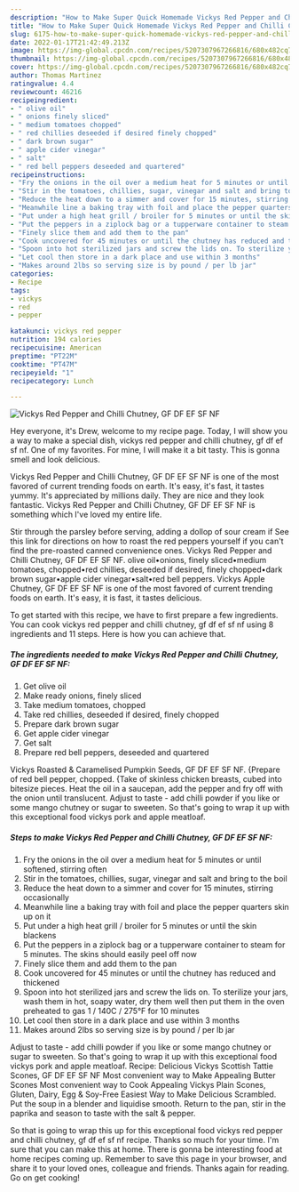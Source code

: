 ```yaml
---
description: "How to Make Super Quick Homemade Vickys Red Pepper and Chilli Chutney, GF DF EF SF NF"
title: "How to Make Super Quick Homemade Vickys Red Pepper and Chilli Chutney, GF DF EF SF NF"
slug: 6175-how-to-make-super-quick-homemade-vickys-red-pepper-and-chilli-chutney-gf-df-ef-sf-nf
date: 2022-01-17T21:42:49.213Z
image: https://img-global.cpcdn.com/recipes/5207307967266816/680x482cq70/vickys-red-pepper-and-chilli-chutney-gf-df-ef-sf-nf-recipe-main-photo.jpg
thumbnail: https://img-global.cpcdn.com/recipes/5207307967266816/680x482cq70/vickys-red-pepper-and-chilli-chutney-gf-df-ef-sf-nf-recipe-main-photo.jpg
cover: https://img-global.cpcdn.com/recipes/5207307967266816/680x482cq70/vickys-red-pepper-and-chilli-chutney-gf-df-ef-sf-nf-recipe-main-photo.jpg
author: Thomas Martinez
ratingvalue: 4.4
reviewcount: 46216
recipeingredient:
- " olive oil"
- " onions finely sliced"
- " medium tomatoes chopped"
- " red chillies deseeded if desired finely chopped"
- " dark brown sugar"
- " apple cider vinegar"
- " salt"
- " red bell peppers deseeded and quartered"
recipeinstructions:
- "Fry the onions in the oil over a medium heat for 5 minutes or until softened, stirring often"
- "Stir in the tomatoes, chillies, sugar, vinegar and salt and bring to the boil"
- "Reduce the heat down to a simmer and cover for 15 minutes, stirring occasionally"
- "Meanwhile line a baking tray with foil and place the pepper quarters skin up on it"
- "Put under a high heat grill / broiler for 5 minutes or until the skin blackens"
- "Put the peppers in a ziplock bag or a tupperware container to steam for 5 minutes. The skins should easily peel off now"
- "Finely slice them and add them to the pan"
- "Cook uncovered for 45 minutes or until the chutney has reduced and thickened"
- "Spoon into hot sterilized jars and screw the lids on. To sterilize your jars, wash them in hot, soapy water, dry them well then put them in the oven preheated to gas 1 / 140C / 275°F for 10 minutes"
- "Let cool then store in a dark place and use within 3 months"
- "Makes around 2lbs so serving size is by pound / per lb jar"
categories:
- Recipe
tags:
- vickys
- red
- pepper

katakunci: vickys red pepper 
nutrition: 194 calories
recipecuisine: American
preptime: "PT22M"
cooktime: "PT47M"
recipeyield: "1"
recipecategory: Lunch

---
```



![Vickys Red Pepper and Chilli Chutney, GF DF EF SF NF](https://img-global.cpcdn.com/recipes/5207307967266816/680x482cq70/vickys-red-pepper-and-chilli-chutney-gf-df-ef-sf-nf-recipe-main-photo.jpg)

Hey everyone, it's Drew, welcome to my recipe page. Today, I will show you a way to make a special dish, vickys red pepper and chilli chutney, gf df ef sf nf. One of my favorites. For mine, I will make it a bit tasty. This is gonna smell and look delicious.

Vickys Red Pepper and Chilli Chutney, GF DF EF SF NF is one of the most favored of current trending foods on earth. It's easy, it's fast, it tastes yummy. It's appreciated by millions daily. They are nice and they look fantastic. Vickys Red Pepper and Chilli Chutney, GF DF EF SF NF is something which I've loved my entire life.

Stir through the parsley before serving, adding a dollop of sour cream if See this link for directions on how to roast the red peppers yourself if you can&#39;t find the pre-roasted canned convenience ones. Vickys Red Pepper and Chilli Chutney, GF DF EF SF NF. olive oil•onions, finely sliced•medium tomatoes, chopped•red chillies, deseeded if desired, finely chopped•dark brown sugar•apple cider vinegar•salt•red bell peppers. Vickys Apple Chutney, GF DF EF SF NF is one of the most favored of current trending foods on earth. It&#39;s easy, it is fast, it tastes delicious.


To get started with this recipe, we have to first prepare a few ingredients. You can cook vickys red pepper and chilli chutney, gf df ef sf nf using 8 ingredients and 11 steps. Here is how you can achieve that.

<!--inarticleads1-->

##### The ingredients needed to make Vickys Red Pepper and Chilli Chutney, GF DF EF SF NF:

1. Get  olive oil
1. Make ready  onions, finely sliced
1. Take  medium tomatoes, chopped
1. Take  red chillies, deseeded if desired, finely chopped
1. Prepare  dark brown sugar
1. Get  apple cider vinegar
1. Get  salt
1. Prepare  red bell peppers, deseeded and quartered


Vickys Roasted &amp; Caramelised Pumpkin Seeds, GF DF EF SF NF. {Prepare of red bell pepper, chopped. {Take of skinless chicken breasts, cubed into bitesize pieces. Heat the oil in a saucepan, add the pepper and fry off with the onion until translucent. Adjust to taste - add chilli powder if you like or some mango chutney or sugar to sweeten. So that&#39;s going to wrap it up with this exceptional food vickys pork and apple meatloaf. 

<!--inarticleads2-->

##### Steps to make Vickys Red Pepper and Chilli Chutney, GF DF EF SF NF:

1. Fry the onions in the oil over a medium heat for 5 minutes or until softened, stirring often
1. Stir in the tomatoes, chillies, sugar, vinegar and salt and bring to the boil
1. Reduce the heat down to a simmer and cover for 15 minutes, stirring occasionally
1. Meanwhile line a baking tray with foil and place the pepper quarters skin up on it
1. Put under a high heat grill / broiler for 5 minutes or until the skin blackens
1. Put the peppers in a ziplock bag or a tupperware container to steam for 5 minutes. The skins should easily peel off now
1. Finely slice them and add them to the pan
1. Cook uncovered for 45 minutes or until the chutney has reduced and thickened
1. Spoon into hot sterilized jars and screw the lids on. To sterilize your jars, wash them in hot, soapy water, dry them well then put them in the oven preheated to gas 1 / 140C / 275°F for 10 minutes
1. Let cool then store in a dark place and use within 3 months
1. Makes around 2lbs so serving size is by pound / per lb jar


Adjust to taste - add chilli powder if you like or some mango chutney or sugar to sweeten. So that&#39;s going to wrap it up with this exceptional food vickys pork and apple meatloaf. Recipe: Delicious Vickys Scottish Tattie Scones, GF DF EF SF NF Most convenient way to Make Appealing Butter Scones Most convenient way to Cook Appealing Vickys Plain Scones, Gluten, Dairy, Egg &amp; Soy-Free Easiest Way to Make Delicious Scrambled. Put the soup in a blender and liquidise smooth. Return to the pan, stir in the paprika and season to taste with the salt &amp; pepper. 

So that is going to wrap this up for this exceptional food vickys red pepper and chilli chutney, gf df ef sf nf recipe. Thanks so much for your time. I'm sure that you can make this at home. There is gonna be interesting food at home recipes coming up. Remember to save this page in your browser, and share it to your loved ones, colleague and friends. Thanks again for reading. Go on get cooking!
